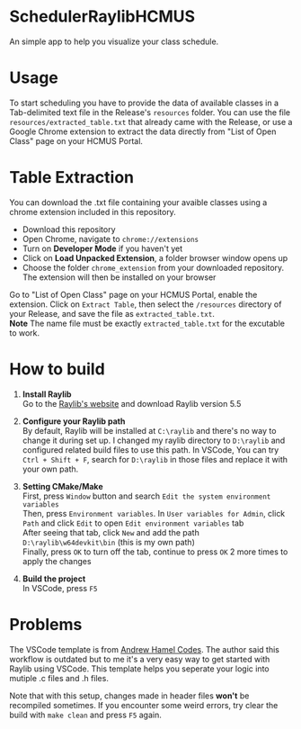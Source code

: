 # SchedulerRaylibHCMUS
An simple app to help you visualize your class schedule.
# Usage
To start scheduling you have to provide the data of available classes in a Tab-delimited text file in the Release's `resources` folder. You can use the file `resources/extracted_table.txt` that already came with the Release, or use a Google Chrome extension to extract the data directly from "List of Open Class" page on your HCMUS Portal.  

# Table Extraction
You can download the .txt file containing your avaible classes using a chrome extension included in this repository.
+ Download this repository
+ Open Chrome, navigate to `chrome://extensions`
+ Turn on **Developer Mode** if you haven't yet
+ Click on **Load Unpacked Extension**, a folder browser window opens up
+ Choose the folder `chrome_extension` from your downloaded repository. The extension will then be installed on your browser

Go to "List of Open Class" page on your HCMUS Portal, enable the extension. Click on `Extract Table`, then select the `/resources` directory of your Release, and save the file as `extracted_table.txt`.  
**Note** The name file must be exactly `extracted_table.txt` for the excutable to work.

# How to build
1. **Install Raylib**  
Go to the [Raylib's website](https://www.raylib.com/) and download Raylib version 5.5

2. **Configure your Raylib path**  
By default, Raylib will be installed at `C:\raylib` and there's no way to change it during set up.  I changed my raylib directory to `D:\raylib` and configured related build files to use this path. In VSCode, You can try `Ctrl + Shift + F`, search for `D:\raylib` in those files and replace it with your own path.

3. **Setting CMake/Make**  
First, press `Window` button and search `Edit the system environment variables`  
Then, press `Environment variables`. In `User variables for Admin`, click `Path` and click `Edit` to open `Edit environment variables` tab  
After seeing that tab, click `New` and add the path `D:\raylib\w64devkit\bin` (this is my own path)  
Finally, press `OK` to turn off the tab, continue to press `OK` 2 more times to apply the changes  

4. **Build the project**  
In VSCode, press `F5` 



# Problems
The VSCode template is from [Andrew Hamel Codes](https://youtu.be/xWWqhQ1JnvE?si=nqmY1581xXtpsxsh). The author said this workflow is outdated but to me it's a very easy way to get started with Raylib using VSCode. This template helps you seperate your logic into mutiple .c files and .h files.  

Note that with this setup, changes made in header files **won't** be recompiled sometimes. If you encounter some weird errors, try clear the build with `make clean` and press `F5` again.  
